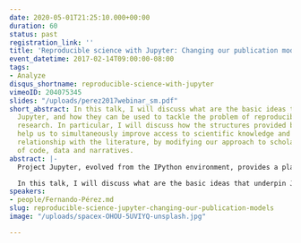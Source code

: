 ```yaml
---
date: 2020-05-01T21:25:10.000+00:00
duration: 60
status: past
registration_link: ''
title: 'Reproducible science with Jupyter: Changing our publication models'
event_datetime: 2017-02-14T09:00:00-08:00
tags:
- Analyze
disqus_shortname: reproducible-science-with-jupyter
vimeoID: 204075345
slides: "/uploads/perez2017webinar_sm.pdf"
short_abstract: In this talk, I will discuss what are the basic ideas that underpin
  Jupyter, and how they can be used to tackle the problem of reproducibility in computational
  research. In particular, I will discuss how the structures provided by Jupyter can
  help us to simultaneously improve access to scientific knowledge and a more productive
  relationship with the literature, by modifying our approach to scholarly publishing
  of code, data and narratives.
abstract: |-
  Project Jupyter, evolved from the IPython environment, provides a platform for interactive computing that is widely used today in research, education, journalism and industry. The core premise of the Jupyter architecture is to design tools around the experience of interactive computing, building an environment, protocol, file format and libraries optimized for the computational process when there is a human in the loop, in a live iteration with ideas and data assisted by the computer.

  In this talk, I will discuss what are the basic ideas that underpin Jupyter, and how they can be used to tackle the problem of reproducibility in computational research. In particular, I will discuss how the structures provided by Jupyter can help us to simultaneously improve access to scientific knowledge and a more productive relationship with the literature, by modifying our approach to scholarly publishing of code, data and narratives.
speakers:
- people/Fernando-Pérez.md
slug: reproducible-science-jupyter-changing-our-publication-models
image: "/uploads/spacex-OHOU-5UVIYQ-unsplash.jpg"

---
```

